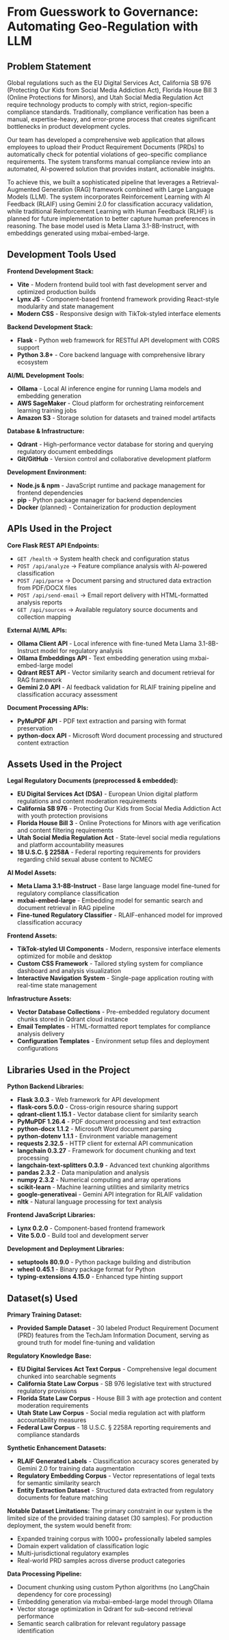 # From Guesswork to Governance: Automating Geo-Regulation with LLM

## Problem Statement

Global regulations such as the EU Digital Services Act, California SB 976 (Protecting Our Kids from Social Media Addiction Act), Florida House Bill 3 (Online Protections for Minors), and Utah Social Media Regulation Act require technology products to comply with strict, region-specific compliance standards. Traditionally, compliance verification has been a manual, expertise-heavy, and error-prone process that creates significant bottlenecks in product development cycles.

Our team has developed a comprehensive web application that allows employees to upload their Product Requirement Documents (PRDs) to automatically check for potential violations of geo-specific compliance requirements. The system transforms manual compliance review into an automated, AI-powered solution that provides instant, actionable insights.

To achieve this, we built a sophisticated pipeline that leverages a Retrieval-Augmented Generation (RAG) framework combined with Large Language Models (LLM). The system incorporates Reinforcement Learning with AI Feedback (RLAIF) using Gemini 2.0 for classification accuracy validation, while traditional Reinforcement Learning with Human Feedback (RLHF) is planned for future implementation to better capture human preferences in reasoning. The base model used is Meta Llama 3.1-8B-Instruct, with embeddings generated using mxbai-embed-large.

## Development Tools Used

**Frontend Development Stack:**
- **Vite** - Modern frontend build tool with fast development server and optimized production builds
- **Lynx JS** - Component-based frontend framework providing React-style modularity and state management
- **Modern CSS** - Responsive design with TikTok-styled interface elements

**Backend Development Stack:**
- **Flask** - Python web framework for RESTful API development with CORS support
- **Python 3.8+** - Core backend language with comprehensive library ecosystem

**AI/ML Development Tools:**
- **Ollama** - Local AI inference engine for running Llama models and embedding generation
- **AWS SageMaker** - Cloud platform for orchestrating reinforcement learning training jobs
- **Amazon S3** - Storage solution for datasets and trained model artifacts

**Database & Infrastructure:**
- **Qdrant** - High-performance vector database for storing and querying regulatory document embeddings
- **Git/GitHub** - Version control and collaborative development platform

**Development Environment:**
- **Node.js & npm** - JavaScript runtime and package management for frontend dependencies
- **pip** - Python package manager for backend dependencies
- **Docker** (planned) - Containerization for production deployment

## APIs Used in the Project

**Core Flask REST API Endpoints:**
- `GET /health` → System health check and configuration status
- `POST /api/analyze` → Feature compliance analysis with AI-powered classification
- `POST /api/parse` → Document parsing and structured data extraction from PDF/DOCX files
- `POST /api/send-email` → Email report delivery with HTML-formatted analysis reports
- `GET /api/sources` → Available regulatory source documents and collection mapping

**External AI/ML APIs:**
- **Ollama Client API** - Local inference with fine-tuned Meta Llama 3.1-8B-Instruct model for regulatory analysis
- **Ollama Embeddings API** - Text embedding generation using mxbai-embed-large model
- **Qdrant REST API** - Vector similarity search and document retrieval for RAG framework
- **Gemini 2.0 API** - AI feedback validation for RLAIF training pipeline and classification accuracy assessment

**Document Processing APIs:**
- **PyMuPDF API** - PDF text extraction and parsing with format preservation
- **python-docx API** - Microsoft Word document processing and structured content extraction

## Assets Used in the Project

**Legal Regulatory Documents (preprocessed & embedded):**
- **EU Digital Services Act (DSA)** - European Union digital platform regulations and content moderation requirements
- **California SB 976** - Protecting Our Kids from Social Media Addiction Act with youth protection provisions
- **Florida House Bill 3** - Online Protections for Minors with age verification and content filtering requirements
- **Utah Social Media Regulation Act** - State-level social media regulations and platform accountability measures
- **18 U.S.C. § 2258A** - Federal reporting requirements for providers regarding child sexual abuse content to NCMEC

**AI Model Assets:**
- **Meta Llama 3.1-8B-Instruct** - Base large language model fine-tuned for regulatory compliance classification
- **mxbai-embed-large** - Embedding model for semantic search and document retrieval in RAG pipeline
- **Fine-tuned Regulatory Classifier** - RLAIF-enhanced model for improved classification accuracy

**Frontend Assets:**
- **TikTok-styled UI Components** - Modern, responsive interface elements optimized for mobile and desktop
- **Custom CSS Framework** - Tailored styling system for compliance dashboard and analysis visualization
- **Interactive Navigation System** - Single-page application routing with real-time state management

**Infrastructure Assets:**
- **Vector Database Collections** - Pre-embedded regulatory document chunks stored in Qdrant cloud instance
- **Email Templates** - HTML-formatted report templates for compliance analysis delivery
- **Configuration Templates** - Environment setup files and deployment configurations

## Libraries Used in the Project

**Python Backend Libraries:**
- **Flask 3.0.3** - Web framework for API development
- **flask-cors 5.0.0** - Cross-origin resource sharing support
- **qdrant-client 1.15.1** - Vector database client for similarity search
- **PyMuPDF 1.26.4** - PDF document processing and text extraction
- **python-docx 1.1.2** - Microsoft Word document parsing
- **python-dotenv 1.1.1** - Environment variable management
- **requests 2.32.5** - HTTP client for external API communication
- **langchain 0.3.27** - Framework for document chunking and text processing
- **langchain-text-splitters 0.3.9** - Advanced text chunking algorithms
- **pandas 2.3.2** - Data manipulation and analysis
- **numpy 2.3.2** - Numerical computing and array operations
- **scikit-learn** - Machine learning utilities and similarity metrics
- **google-generativeai** - Gemini API integration for RLAIF validation
- **nltk** - Natural language processing for text analysis

**Frontend JavaScript Libraries:**
- **Lynx 0.2.0** - Component-based frontend framework
- **Vite 5.0.0** - Build tool and development server

**Development and Deployment Libraries:**
- **setuptools 80.9.0** - Python package building and distribution
- **wheel 0.45.1** - Binary package format for Python
- **typing-extensions 4.15.0** - Enhanced type hinting support

## Dataset(s) Used

**Primary Training Dataset:**
- **Provided Sample Dataset** - 30 labeled Product Requirement Document (PRD) features from the TechJam Information Document, serving as ground truth for model fine-tuning and validation

**Regulatory Knowledge Base:**
- **EU Digital Services Act Text Corpus** - Comprehensive legal document chunked into searchable segments
- **California State Law Corpus** - SB 976 legislative text with structured regulatory provisions
- **Florida State Law Corpus** - House Bill 3 with age protection and content moderation requirements
- **Utah State Law Corpus** - Social media regulation act with platform accountability measures
- **Federal Law Corpus** - 18 U.S.C. § 2258A reporting requirements and compliance standards

**Synthetic Enhancement Datasets:**
- **RLAIF Generated Labels** - Classification accuracy scores generated by Gemini 2.0 for training data augmentation
- **Regulatory Embedding Corpus** - Vector representations of legal texts for semantic similarity search
- **Entity Extraction Dataset** - Structured data extracted from regulatory documents for feature matching

**Notable Dataset Limitations:**
The primary constraint in our system is the limited size of the provided training dataset (30 samples). For production deployment, the system would benefit from:
- Expanded training corpus with 1000+ professionally labeled samples
- Domain expert validation of classification logic
- Multi-jurisdictional regulatory examples
- Real-world PRD samples across diverse product categories

**Data Processing Pipeline:**
- Document chunking using custom Python algorithms (no LangChain dependency for core processing)
- Embedding generation via mxbai-embed-large model through Ollama
- Vector storage optimization in Qdrant for sub-second retrieval performance
- Semantic search calibration for relevant regulatory passage identification
